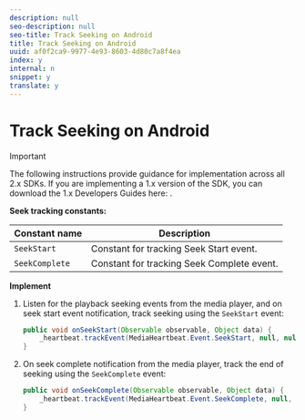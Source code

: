 ```yaml
---
description: null
seo-description: null
seo-title: Track Seeking on Android
title: Track Seeking on Android
uuid: af0f2ca9-9977-4e93-8603-4d80c7a8f4ea
index: y
internal: n
snippet: y
translate: y
---
```


# Track Seeking on Android

>[!IMPORTANT]
>
>The following instructions provide guidance for implementation across all 2.x SDKs. If you are implementing a 1.x version of the SDK, you can download the 1.x Developers Guides here: [](../../sdk-implement/download-sdks.md).

**Seek tracking constants:**

|  Constant name  | Description  |
|---|---|
|  `SeekStart`  | Constant for tracking Seek Start event.  |
|  `SeekComplete`  | Constant for tracking Seek Complete event.  |

**Implement**

1. Listen for the playback seeking events from the media player, and on seek start event notification, track seeking using the `SeekStart` event: 

   ```java
   public void onSeekStart(Observable observable, Object data) {  
       _heartbeat.trackEvent(MediaHeartbeat.Event.SeekStart, null, null); 
   }
   ```

1. On seek complete notification from the media player, track the end of seeking using the `SeekComplete` event: 

   ```java
   public void onSeekComplete(Observable observable, Object data) {  
       _heartbeat.trackEvent(MediaHeartbeat.Event.SeekComplete, null, null); 
   }
   ```

